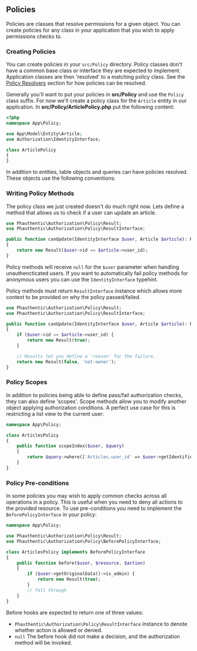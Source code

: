 ## Policies

Policies are classes that resolve permissions for a given object. You can create
policies for any class in your application that you wish to apply permissions
checks to.

### Creating Policies

You can create policies in your `src/Policy` directory. Policy classes don't
have a common base class or interface they are expected to implement.
Application classes are then 'resolved' to a matching policy class. See the
[Policy Resolvers](./Policy-Resolvers.md) section for how policies can be
resolved.

Generally you'll want to put your policies in **src/Policy** and use the
``Policy`` class suffix. For now we'll create a policy class for the `Article`
entity in our application.  In **src/Policy/ArticlePolicy.php** put the
following content:

```php
<?php
namespace App\Policy;

use App\Model\Entity\Article;
use Authorization\IdentityInterface;

class ArticlePolicy
{
}
```

In addition to entities, table objects and queries can have policies resolved.
These objects use the following conventions:


### Writing Policy Methods

The policy class we just created doesn't do much right now. Lets define a method
that allows us to check if a user can update an article.

```php
use Phauthentic\Authorization\Policy\Result;
use Phauthentic\Authorization\Policy\ResultInterface;

public function canUpdate(IdentityInterface $user, Article $article): ResultInterface
{
    return new Result($user->id == $article->user_id);
}
```

Policy methods will receive ``null`` for the ``$user`` parameter when handling
unauthencticated users. If you want to automatically fail policy methods for
anonymous users you can use the `IdentityInterface` typehint.

Policy methods must return ``ResultInterface`` instance which allows more
context to be provided on why the policy passed/failed.

```php
use Phauthentic\Authorization\Policy\Result;
use Phauthentic\Authorization\Policy\ResultInterface;

public function canUpdate(IdentityInterface $user, Article $article): ResultInterface
{
    if ($user->id == $article->user_id) {
        return new Result(true);
    }

    // Results let you define a 'reason' for the failure.
    return new Result(false, 'not-owner');
}
```

### Policy Scopes

In addition to policies being able to define pass/fail authorization checks,
they can also define 'scopes'. Scope methods allow you to modify another object
applying authorization conditions. A perfect use case for this is restricting
a list view to the current user:

```php
namespace App\Policy;

class ArticlesPolicy
{
    public function scopeIndex($user, $query)
    {
        return $query->where(['Articles.user_id' => $user->getIdentifier()]);
    }
}
```


### Policy Pre-conditions

In some policies you may wish to apply common checks across all operations in
a policy. This is useful when you need to deny all actions to the provided
resource. To use pre-conditions you need to implement the `BeforePolicyInterface`
in your policy:

```php
namespace App\Policy;

use Phauthentic\Authorization\Policy\Result;
use Phauthentic\Authorization\Policy\BeforePolicyInterface;

class ArticlesPolicy implements BeforePolicyInterface
{
    public function before($user, $resource, $action)
    {
        if ($user->getOriginalData()->is_admin) {
            return new Result(true);
        }
        // fall through
    }
}
```

Before hooks are expected to return one of three values:

- `Phauthentic\Authorization\Policy\ResultInterface` instance to denote whether
  action is allowed or denied.
- `null` The before hook did not make a decision, and the authorization method
  will be invoked.
